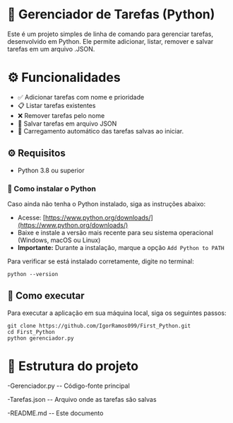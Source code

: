 # 📝 Gerenciador de Tarefas (Python) #

Este é um projeto simples de linha de comando para gerenciar tarefas, desenvolvido em Python. Ele permite adicionar, listar, remover e salvar tarefas em um arquivo .JSON.

# ⚙️ Funcionalidades #

- ✅ Adicionar tarefas com nome e prioridade
- 📋 Listar tarefas existentes
- ❌ Remover tarefas pelo nome
- 💾 Salvar tarefas em arquivo JSON
- 📂 Carregamento automático das tarefas salvas ao iniciar.

## ⚙️ Requisitos

- Python 3.8 ou superior

### 🔧 Como instalar o Python

Caso ainda não tenha o Python instalado, siga as instruções abaixo:

- Acesse: [https://www.python.org/downloads/](https://www.python.org/downloads/)
- Baixe e instale a versão mais recente para seu sistema operacional (Windows, macOS ou Linux)
- **Importante:** Durante a instalação, marque a opção `Add Python to PATH`

Para verificar se está instalado corretamente, digite no terminal:
```
python --version
```
## 🚀 Como executar

Para executar a aplicação em sua máquina local, siga os seguintes passos:

```
git clone https://github.com/IgorRamos099/First_Python.git
cd First_Python
python gerenciador.py
```

# 🧱 Estrutura do projeto #

-Gerenciador.py      -- Código-fonte principal

-Tarefas.json        -- Arquivo onde as tarefas são salvas

-README.md           -- Este documento
